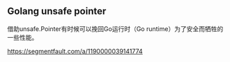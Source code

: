 ## Golang unsafe pointer

借助unsafe.Pointer有时候可以挽回Go运行时（Go runtime）为了安全而牺牲的一些性能。

https://segmentfault.com/a/1190000039141774